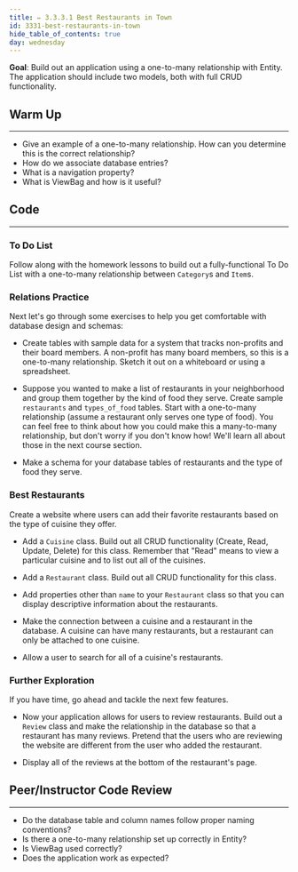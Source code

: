 ```yaml
---
title: ✏️ 3.3.3.1 Best Restaurants in Town
id: 3331-best-restaurants-in-town
hide_table_of_contents: true
day: wednesday
---
```


**Goal**: Build out an application using a one-to-many relationship with Entity. The application should include two models, both with full CRUD functionality.

## Warm Up
---

* Give an example of a one-to-many relationship. How can you determine this is the correct relationship?
* How do we associate database entries?
* What is a navigation property?
* What is ViewBag and how is it useful?

## Code
---

### To Do List

Follow along with the homework lessons to build out a fully-functional To Do List with a one-to-many relationship between `Category`s and `Item`s.

### Relations Practice

Next let's go through some exercises to help you get comfortable with database design and schemas:

* Create tables with sample data for a system that tracks non-profits and their board members. A non-profit has many board members, so this is a one-to-many relationship. Sketch it out on a whiteboard or using a spreadsheet.

* Suppose you wanted to make a list of restaurants in your neighborhood and group them together by the kind of food they serve. Create sample `restaurants` and `types_of_food` tables. Start with a one-to-many relationship (assume a restaurant only serves one type of food). You can feel free to think about how you could make this a many-to-many relationship, but don't worry if you don't know how! We'll learn all about those in the next course section.

* Make a schema for your database tables of restaurants and the type of food they serve.

### Best Restaurants

Create a website where users can add their favorite restaurants based on the type of cuisine they offer.

* Add a `Cuisine` class. Build out all CRUD functionality (Create, Read, Update, Delete) for this class. Remember that "Read" means to view a particular cuisine and to list out all of the cuisines.

* Add a `Restaurant` class. Build out all CRUD functionality for this class.

* Add properties other than `name` to your `Restaurant` class so that you can display descriptive information about the restaurants.

* Make the connection between a cuisine and a restaurant in the database. A cuisine can have many restaurants, but a restaurant can only be attached to one cuisine.

* Allow a user to search for all of a cuisine's restaurants.

### Further Exploration

If you have time, go ahead and tackle the next few features.

* Now your application allows for users to review restaurants. Build out a `Review` class and make the relationship in the database so that a restaurant has many reviews. Pretend that the users who are reviewing the website are different from the user who added the restaurant.

* Display all of the reviews at the bottom of the restaurant's page.

## Peer/Instructor Code Review
---

* Do the database table and column names follow proper naming conventions?
* Is there a one-to-many relationship set up correctly in Entity?
* Is ViewBag used correctly?
* Does the application work as expected?
